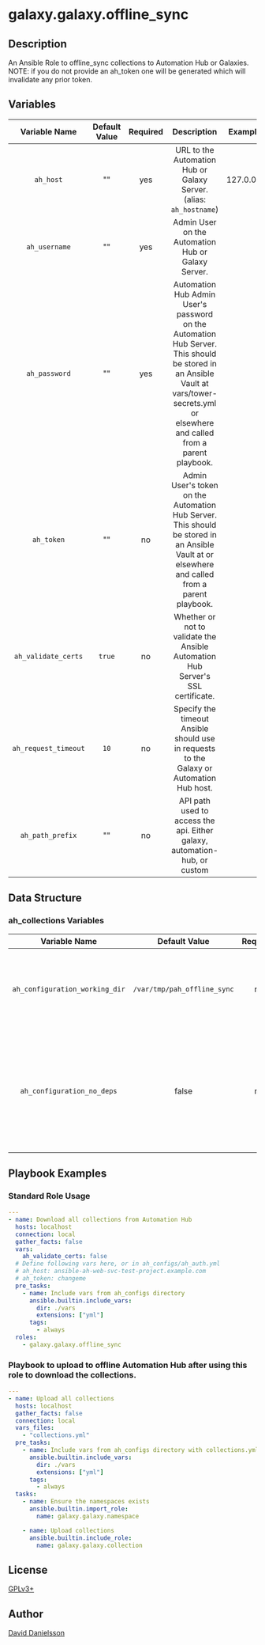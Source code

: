# galaxy.galaxy.offline_sync

## Description

An Ansible Role to offline_sync collections to Automation Hub or Galaxies. NOTE: if you do not provide an ah_token one will be generated which will invalidate any prior token.

## Variables

|Variable Name|Default Value|Required|Description|Example|
|:---:|:---:|:---:|:---:|:---:|
|`ah_host`|""|yes|URL to the Automation Hub or Galaxy Server. (alias: `ah_hostname`)|127.0.0.1|
|`ah_username`|""|yes|Admin User on the Automation Hub or Galaxy Server.||
|`ah_password`|""|yes|Automation Hub Admin User's password on the Automation Hub Server. This should be stored in an Ansible Vault at vars/tower-secrets.yml or elsewhere and called from a parent playbook.||
|`ah_token`|""|no|Admin User's token on the Automation Hub Server. This should be stored in an Ansible Vault at or elsewhere and called from a parent playbook.||
|`ah_validate_certs`|`true`|no|Whether or not to validate the Ansible Automation Hub Server's SSL certificate.||
|`ah_request_timeout`|`10`|no|Specify the timeout Ansible should use in requests to the Galaxy or Automation Hub host.||
|`ah_path_prefix`|""|no|API path used to access the api. Either galaxy, automation-hub, or custom||

## Data Structure

### ah_collections Variables

|Variable Name|Default Value|Required|Type|Description|
|:---:|:---:|:---:|:---:|:---:|
|`ah_configuration_working_dir`|`/var/tmp/pah_offline_sync`|no|string|The working directory where the collections will be downloaded and any required files.|
|`ah_configuration_no_deps`|false|no|bool|Whether to download all dependencies for each collection or not, if false it may cause errors if dependency sync is off in Automation Hub.|

## Playbook Examples

### Standard Role Usage

```yaml
---
- name: Download all collections from Automation Hub
  hosts: localhost
  connection: local
  gather_facts: false
  vars:
    ah_validate_certs: false
  # Define following vars here, or in ah_configs/ah_auth.yml
  # ah_host: ansible-ah-web-svc-test-project.example.com
  # ah_token: changeme
  pre_tasks:
    - name: Include vars from ah_configs directory
      ansible.builtin.include_vars:
        dir: ./vars
        extensions: ["yml"]
      tags:
        - always
  roles:
    - galaxy.galaxy.offline_sync
```

### Playbook to upload to offline Automation Hub after using this role to download the collections.

```yaml
---
- name: Upload all collections
  hosts: localhost
  gather_facts: false
  connection: local
  vars_files:
    - "collections.yml"
  pre_tasks:
    - name: Include vars from ah_configs directory with collections.yml file added
      ansible.builtin.include_vars:
        dir: ./vars
        extensions: ["yml"]
      tags:
        - always
  tasks:
    - name: Ensure the namespaces exists
      ansible.builtin.import_role:
        name: galaxy.galaxy.namespace

    - name: Upload collections
      ansible.builtin.include_role:
        name: galaxy.galaxy.collection
```

## License

[GPLv3+](https://github.com/ansible/galaxy_collection#licensing)

## Author

[David Danielsson](https://github.com/djdanielsson)
